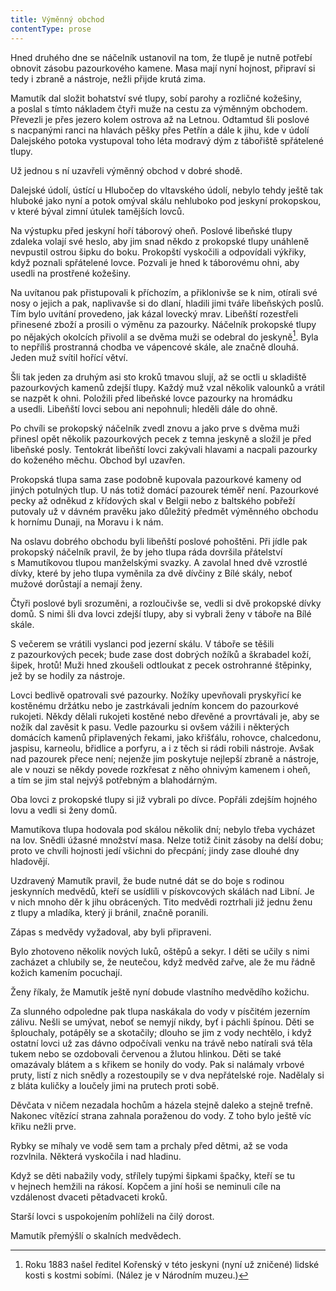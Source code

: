 ```yaml
---
title: Výměnný obchod
contentType: prose
---
```


Hned druhého dne se náčelník ustanovil na tom, že tlupě je nutně potřebí obnovit zásobu pazourkového kamene. Masa mají nyní hojnost, připraví si tedy i zbraně a nástroje, nežli přijde krutá zima.

Mamutík dal složit bohatství své tlupy, sobí parohy a rozličné kožešiny, a poslal s tímto nákladem čtyři muže na cestu za výměnným obchodem. Převezli je přes jezero kolem ostrova až na Letnou. Odtamtud šli poslové s nacpanými ranci na hlavách pěšky přes Petřín a dále k jihu, kde v údolí Dalejského potoka vystupoval toho léta modravý dým z tábořiště spřátelené tlupy.

Už jednou s ní uzavřeli výměnný obchod v dobré shodě.

Dalejské údolí, ústící u Hlubočep do vltavského údolí, nebylo tehdy ještě tak hluboké jako nyní a potok omýval skálu nehluboko pod jeskyní prokopskou, v které býval zimní útulek tamějších lovců.

Na výstupku před jeskyní hoří táborový oheň. Poslové libeňské tlupy zdaleka volají své heslo, aby jim snad někdo z prokopské tlupy unáhleně nevpustil ostrou šipku do boku. Prokopští vyskočili a odpovídali výkřiky, když poznali spřátelené lovce. Pozvali je hned k táborovému ohni, aby usedli na prostřené kožešiny.

Na uvítanou pak přistupovali k příchozím, a přiklonivše se k nim, otírali své nosy o jejich a pak, naplivavše si do dlaní, hladili jimi tváře libeňských poslů. Tím bylo uvítání provedeno, jak kázal lovecký mrav. Libeňští rozestřeli přinesené zboží a prosili o výměnu za pazourky. Náčelník prokopské tlupy po nějakých okolcích přivolil a se dvěma muži se odebral do jeskyně[^13]. Byla to nepříliš prostranná chodba ve vápencové skále, ale značně dlouhá. Jeden muž svítil hořící větví.

Šli tak jeden za druhým asi sto kroků tmavou slují, až se octli u skladiště pazourkových kamenů zdejší tlupy. Každý muž vzal několik valounků a vrátil se nazpět k ohni. Položili před libeňské lovce pazourky na hromádku a usedli. Libeňští lovci sebou ani nepohnuli; hleděli dále do ohně.

Po chvíli se prokopský náčelník zvedl znovu a jako prve s dvěma muži přinesl opět několik pazourkových pecek z temna jeskyně a složil je před libeňské posly. Tentokrát libeňští lovci zakývali hlavami a nacpali pazourky do koženého měchu. Obchod byl uzavřen.

Prokopská tlupa sama zase podobně kupovala pazourkové kameny od jiných potulných tlup. U nás totiž domácí pazourek téměř není. Pazourkové pecky až odněkud z křídových skal v Belgii nebo z baltského pobřeží putovaly už v dávném pravěku jako důležitý předmět výměnného obchodu k hornímu Dunaji, na Moravu i k nám.

Na oslavu dobrého obchodu byli libeňští poslové pohoštěni. Při jídle pak prokopský náčelník pravil, že by jeho tlupa ráda dovršila přátelství s Mamutíkovou tlupou manželskými svazky. A zavolal hned dvě vzrostlé dívky, které by jeho tlupa vyměnila za dvě dívčiny z Bílé skály, neboť mužové dorůstají a nemají ženy.

Čtyři poslové byli srozuměni, a rozloučivše se, vedli si dvě prokopské dívky domů. S nimi šli dva lovci zdejší tlupy, aby si vybrali ženy v táboře na Bílé skále.

S večerem se vrátili vyslanci pod jezerní skálu. V táboře se těšili z pazourkových pecek; bude zase dost dobrých nožíků a škrabadel koží, šipek, hrotů! Muži hned zkoušeli odtloukat z pecek ostrohranné štěpinky, jež by se hodily za nástroje.

Lovci bedlivě opatrovali své pazourky. Nožíky upevňovali pryskyřicí ke kostěnému držátku nebo je zastrkávali jedním koncem do pazourkové rukojeti. Někdy dělali rukojeti kostěné nebo dřevěné a provrtávali je, aby se nožík dal zavěsit k pasu. Vedle pazourku si ovšem vážili i některých domácích kamenů připlavených řekami, jako křišťálu, rohovce, chalcedonu, jaspisu, karneolu, břidlice a porfyru, a i z těch si rádi robili nástroje. Avšak nad pazourek přece není; nejenže jim poskytuje nejlepší zbraně a nástroje, ale v nouzi se někdy povede rozkřesat z něho ohnivým kamenem i oheň, a tím se jim stal nejvýš potřebným a blahodárným.

Oba lovci z prokopské tlupy si již vybrali po dívce. Popřáli zdejším hojného lovu a vedli si ženy domů.

Mamutíkova tlupa hodovala pod skálou několik dní; nebylo třeba vycházet na lov. Snědli úžasné množství masa. Nelze totiž činit zásoby na delší dobu; proto ve chvíli hojnosti jedí všichni do přecpání; jindy zase dlouhé dny hladovějí.

Uzdravený Mamutík pravil, že bude nutné dát se do boje s rodinou jeskynních medvědů, kteří se usídlili v pískovcových skálách nad Libní. Je v nich mnoho děr k jihu obrácených. Tito medvědi roztrhali již jednu ženu z tlupy a mladíka, který ji bránil, značně poranili.

Zápas s medvědy vyžadoval, aby byli připraveni.

Bylo zhotoveno několik nových luků, oštěpů a sekyr. I děti se učily s nimi zacházet a chlubily se, že neutečou, když medvěd zařve, ale že mu řádně kožich kamením pocuchají.

Ženy říkaly, že Mamutík ještě nyní dobude vlastního medvědího kožichu.

Za slunného odpoledne pak tlupa naskákala do vody v písčitém jezerním zálivu. Nešli se umývat, neboť se nemyjí nikdy, byť i páchli špínou. Děti se šplouchaly, potápěly se a skotačily; dlouho se jim z vody nechtělo, i když ostatní lovci už zas dávno odpočívali venku na trávě nebo natírali svá těla tukem nebo se ozdobovali červenou a žlutou hlinkou. Děti se také omazávaly blátem a s křikem se honily do vody. Pak si nalámaly vrbové pruty, listí z nich snědly a rozestoupily se v dva nepřátelské roje. Nadělaly si z bláta kuličky a loučely jimi na prutech proti sobě.

Děvčata v ničem nezadala hochům a házela stejně daleko a stejně trefně. Nakonec vítězící strana zahnala poraženou do vody. Z toho bylo ještě víc křiku nežli prve.

Rybky se míhaly ve vodě sem tam a prchaly před dětmi, až se voda rozvlnila. Některá vyskočila i nad hladinu.

Když se děti nabažily vody, střílely tupými šipkami špačky, kteří se tu v hejnech hemžili na rákosí. Kopčem a jiní hoši se neminuli cíle na vzdálenost dvaceti pětadvaceti kroků.

Starší lovci s uspokojením pohlíželi na čilý dorost.

Mamutík přemýšlí o skalních medvědech.

  

[^13]: Roku 1883 našel ředitel Kořenský v této jeskyni (nyní už zničené) lidské kosti s kostmi sobími. (Nález je v Národním muzeu.)
